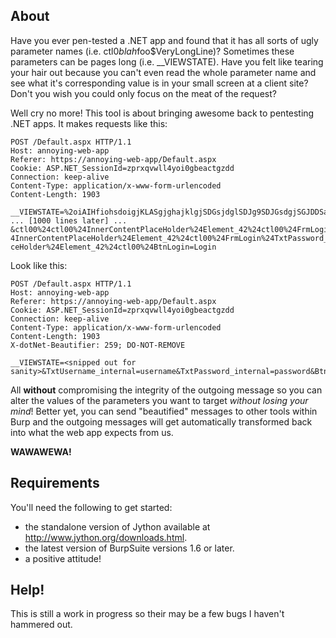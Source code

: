 About
-----

Have you ever pen-tested a .NET app and found that it has all sorts of ugly parameter names
(i.e. ctl0$blah$foo$VeryLongLine)? Sometimes these parameters can be pages long (i.e. __VIEWSTATE). Have you felt
like tearing your hair out because you can't even read the whole parameter name and see what it's corresponding value 
is in your small screen at a client site? Don't you wish you could only focus on the meat of the request?

Well cry no more! This tool is about bringing awesome back to pentesting .NET apps. It makes requests like this:

```
POST /Default.aspx HTTP/1.1
Host: annoying-web-app
Referer: https://annoying-web-app/Default.aspx
Cookie: ASP.NET_SessionId=zprxqvwll4yoi0gbeactgzdd
Connection: keep-alive
Content-Type: application/x-www-form-urlencoded
Content-Length: 1903

__VIEWSTATE=%2oiAIHfiohsdoigjKLASgjghajklgjSDGsjdglSDJg9SDJGsdgjSGJDDSasdfja9sdjfasdfja0sdfjasd53j5235923nf9ja9fsdjfajsD
... [1000 lines later] ...
&ctl00%24ctl00%24InnerContentPlaceHolder%24Element_42%24ctl00%24FrmLogin%24TxtUsername_internal=username&ctl00%24ctl00%2
4InnerContentPlaceHolder%24Element_42%24ctl00%24FrmLogin%24TxtPassword_internal=password&ctl00%24ctl00%24InnerContentPla
ceHolder%24Element_42%24ctl00%24BtnLogin=Login
```

Look like this:

```
POST /Default.aspx HTTP/1.1
Host: annoying-web-app
Referer: https://annoying-web-app/Default.aspx
Cookie: ASP.NET_SessionId=zprxqvwll4yoi0gbeactgzdd
Connection: keep-alive
Content-Type: application/x-www-form-urlencoded
Content-Length: 1903
X-dotNet-Beautifier: 259; DO-NOT-REMOVE

__VIEWSTATE=<snipped out for sanity>&TxtUsername_internal=username&TxtPassword_internal=password&BtnLogin=Login
```

All **without** compromising the integrity of the outgoing message so you can alter the values of the parameters you
want to target *without losing your mind*! Better yet, you can send "beautified" messages to other tools within Burp and
the outgoing messages will get automatically transformed back into what the web app expects from us.

**WAWAWEWA!**


Requirements
------------

You'll need the following to get started:
- the standalone version of Jython available at http://www.jython.org/downloads.html.
- the latest version of BurpSuite versions 1.6 or later.
- a positive attitude!

Help!
-----

This is still a work in progress so their may be a few bugs I haven't hammered out.
